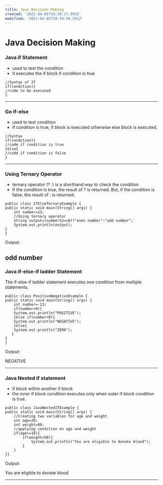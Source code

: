 ```yaml
---
title: Java Decision Making
created: '2021-04-05T19:18:17.993Z'
modified: '2021-04-05T19:34:58.591Z'
---
```


# Java Decision Making



### Java if Statement

- used to test the condition
-  It executes the if block if condition is true

```
//Syntax of If 
if(condition){  
//code to be executed  
}  
```

---

### Go if-else

- used to test condition
- If condition is true, if block is executed otherwise else block is executed.

```
//Syntax 
if(condition){  
//code if condition is true  
}else{  
//code if condition is false  
}  
```

---

### Using Ternary Operator

-  ternary operator (? :) is a shorthand way to check the condition
- If the condition is true, the result of ? is returned. But, if the condition is false, the result of : is returned.
```
public class IfElseTernaryExample {    
public static void main(String[] args) {    
    int number=13;    
    //Using ternary operator  
    String output=(number%2==0)?"even number":"odd number";    
    System.out.println(output);  
}    
}    
```
Output:

odd number
---

### Java if-else-if ladder Statement

The if-else-if ladder statement executes one condition from multiple statements.

```
public class PositiveNegativeExample {    
public static void main(String[] args) {    
    int number=-13;    
    if(number>0){  
    System.out.println("POSITIVE");  
    }else if(number<0){  
    System.out.println("NEGATIVE");  
    }else{  
    System.out.println("ZERO");  
   }  
}    
}    
```
Output:

NEGATIVE

---

### Java Nested if statement

-  if block within another if block
- the inner if block condition executes only when outer if block condition is true.



```//Java Program to demonstrate the use of Nested If Statement.  
public class JavaNestedIfExample {    
public static void main(String[] args) {    
    //Creating two variables for age and weight  
    int age=20;  
    int weight=80;    
    //applying condition on age and weight  
    if(age>=18){    
        if(weight>50){  
            System.out.println("You are eligible to donate blood");  
        }    
    }    
}}  
```

Output:

You are eligible to donate blood




---


